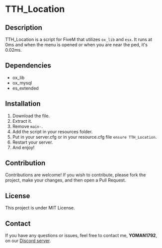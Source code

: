 # TTH_Location

## Description

TTH_Location is a script for FiveM that utilizes `ox_lib` and `esx`.
It runs at 0ms and when the menu is opened or when you are near the ped, it's 0.02ms.

## Dependencies

- ox_lib
- ox_mysql
- es_extended

## Installation

1. Download the file.
2. Extract it.
3. Remove `main-`.
4. Add the script in your resources folder.
5. Put in your server.cfg or in your resource.cfg file ``ensure TTH_Location``.
6. Restart your server.
7. And enjoy!

## Contribution

Contributions are welcome! If you wish to contribute, please fork the project, make your changes, and then open a Pull Request.

## License

This project is under MIT License.

## Contact

If you have any questions or issues, feel free to contact me, **YOMAN1792**, on our [Discord server](https://discord.gg/7B8PmPCn). 
